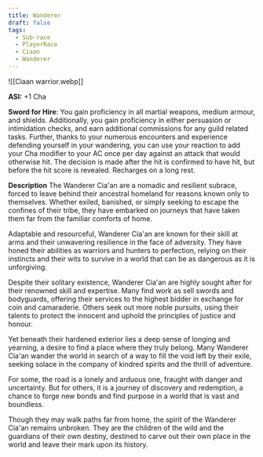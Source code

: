 ```yaml
---
title: Wanderer
draft: false
tags:
  - Sub-race
  - PlayerRace
  - Ciaan
  - Wanderer
---
```

![[Ciaan warrior.webp]]

**ASI:** +1 Cha

**Sword for Hire**: You gain proficiency in all martial weapons, medium armour, and shields. Additionally, you gain proficiency in either persuasion or intimidation checks, and earn additional commissions for any guild related tasks. Further, thanks to your numerous encounters and experience defending yourself in your wandering, you can use your reaction to add your Cha modifier to your AC once per day against an attack that would otherwise hit. The decision is made after the hit is confirmed to have hit, but before the hit score is revealed. Recharges on a long rest.

**Description**
The Wanderer Cia'an are a nomadic and resilient subrace, forced to leave behind their ancestral homeland for reasons known only to themselves. Whether exiled, banished, or simply seeking to escape the confines of their tribe, they have embarked on journeys that have taken them far from the familiar comforts of home.

Adaptable and resourceful, Wanderer Cia'an are known for their skill at arms and their unwavering resilience in the face of adversity. They have honed their abilities as warriors and hunters to perfection, relying on their instincts and their wits to survive in a world that can be as dangerous as it is unforgiving.

Despite their solitary existence, Wanderer Cia'an are highly sought after for their renowned skill and expertise. Many find work as sell swords and bodyguards, offering their services to the highest bidder in exchange for coin and camaraderie. Others seek out more noble pursuits, using their talents to protect the innocent and uphold the principles of justice and honour.

Yet beneath their hardened exterior lies a deep sense of longing and yearning, a desire to find a place where they truly belong. Many Wanderer Cia'an wander the world in search of a way to fill the void left by their exile, seeking solace in the company of kindred spirits and the thrill of adventure.

For some, the road is a lonely and arduous one, fraught with danger and uncertainty. But for others, it is a journey of discovery and redemption, a chance to forge new bonds and find purpose in a world that is vast and boundless.

Though they may walk paths far from home, the spirit of the Wanderer Cia'an remains unbroken. They are the children of the wild and the guardians of their own destiny, destined to carve out their own place in the world and leave their mark upon its history.